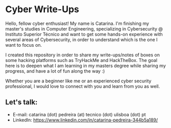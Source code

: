 # Cyber Write-Ups

Hello, fellow cyber enthusiast!
My name is Catarina. I'm finishing my master's studies in Computer Engineering, specializing in Cybersecurity @ Instituto Superior Técnico and want to get some hands-on experience with several areas of Cybersecurity, in order to understand which is the one I want to focus on. 

I created this repository in order to share my write-ups/notes of boxes on some hacking platforms such as TryHackMe and HackTheBox.
The goal here is to deepen what I am learning in my masters degree while sharing my progress, and have a lot of fun along the way :)

Whether you are a beginner like me or an experienced cyber security professional, I would love to connect with you and learn from you as well.

## Let's talk:
* E-mail: catarina (dot) pedreira (at) tecnico (dot) ulisboa (dot) pt
* LinkedIn: https://www.linkedin.com/in/catarina-pedreira-344b5a189/

